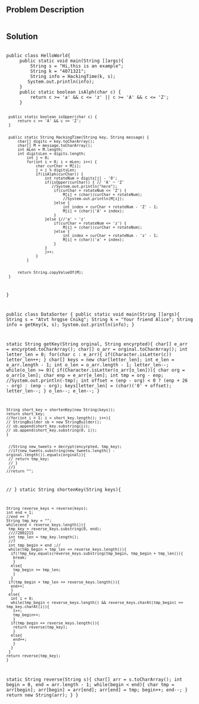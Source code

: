 <!--
<style>
  body { font-family: Arial, sans-serif; }
  .container { max-width: 100%; margin: 0 auto; padding: 10px; }
  .comment-block { background-color: #f9f9f9; padding: 10px; border-left: 5px solid #ccc; width: 200px; margin: 20px auto; overflow-wrap: break-word; white-space: pre-wrap; }
  .code-block { background-color: #f4f4f4; padding: 10px; border: 1px solid #ddd; width: 50%; margin: 20px auto; overflow-wrap: break-word; white-space: pre-wrap; }
</style>
-->

<div class='container'>
<h2>Problem Description</h2>
<div class='comment-block'>
<pre>
</pre>
</div>

<h2>Solution</h2>
<div class='code-block'>
<pre><code class='language-java'>
public class HelloWorld{
     public static void main(String []args){
         String s = "Hi,this is an example";
         String k = "4071321";
         String info = HackingTime(k, s);
        System.out.println(info);
     }
     public static boolean isAlph(char c) {
         return c >= 'a' && c <= 'z' || c >= 'A' && c <= 'Z';
     }
     
     public static boolean isUpper(char c) {
         return c >= 'A' && c <= 'Z';
     }
     
     
     public static String HackingTime(String key, String message) {
         char[] digits = key.toCharArray();
         char[] M = message.toCharArray();
         int mLen = M.length;
         int digitsLen = digits.length;
             int j = 0;
             for(int i = 0; i < mLen; i++) {
                 char curChar = M[i];
                 j = j % digitsLen;
                 if(isAlph(curChar)) {
                     int rotateNum = digits[j] - '0';
                     if(isUpper(curChar)) { // 'A' ~ 'Z'
                        //System.out.println("here");
                         if(curChar + rotateNum <= 'Z') {
                             M[i] = (char)(curChar + rotateNum);
                             //System.out.println(M[i]);
                         }else {
                             int index = curChar + rotateNum - 'Z' - 1;
                             M[i] = (char)('A' + index);
                         }
                     }else {//'a' ~ 'z'
                         if(curChar + rotateNum <= 'z') {
                             M[i] = (char)(curChar + rotateNum);
                         }else {
                             int index = curChar + rotateNum - 'z' - 1;
                             M[i] = (char)('a' + index);
                         }                        
                     }
                     j++;
                 }
             }
         
         
         return String.copyValueOf(M);
     }
}














public class DataSorter {
 public static void main(String []args){
        String s = "Atvt hrqgse Cnikg";
        String k = "Your friend Alice";
        String info = getKey(k, s);
       System.out.println(info);
    }

   static String getKey(String orginal, String encyrpted){
    char[] e_arr = encyrpted.toCharArray(); 
    char[] o_arr = orginal.toCharArray(); 
    int letter_len = 0;
    for(char c : e_arr){
     if(Character.isLetter(c)) letter_len++;
     }
    char[] keys = new char[letter_len];
    int e_len = e_arr.length - 1; 
    int o_len = o_arr.length - 1; 
    letter_len--;
    while(o_len >= 0){
     if(Character.isLetter(o_arr[o_len])){
      char org = o_arr[o_len]; 
      char enp = e_arr[e_len];
      int tmp = org - enp;
      //System.out.println(-tmp);
      int offset = (enp - org) < 0 ? (enp + 26 - org) : (enp - org); 
      keys[letter_len] = (char)('0' + offset); 
      letter_len--;
      } 
     o_len--; 
     e_len--;
     } 
    
    String short_key = shortenKey(new String(keys));
    return short_key;
    //for(int i = 1; i < short_key.length(); i++){ 
    // StringBuilder sb = new StringBuilder();
    // sb.append(short_key.substring(i)); 
    // sb.append(short_key.substring(0, i));
    }
   
   
     //String new_tweets = decrypt(encyrpted, tmp_key); 
     //if(new_tweets.substring(new_tweets.length() - orginal.length()).equals(orginal)){
     // return tmp_key;
     // }
     //}
    //return ""; 
   // }
   static String shortenKey(String keys){

    String reverse_keys = reverse(keys); 
    int end = 1;
    //end == 7 
    String tmp_key = "";
    while(end < reverse_keys.length()){
     tmp_key = reverse_keys.substring(0, end);
     ////2802215 
     int tmp_len = tmp_key.length();
     //7 
     int tmp_begin = end ;//
     while(tmp_begin + tmp_len <= reverse_keys.length()){ 
      if(!tmp_key.equals(reverse_keys.substring(tmp_begin, tmp_begin + tmp_len))){
       break;
       }
      else{ 
       tmp_begin += tmp_len; 
       }
      }
     if(tmp_begin + tmp_len <= reverse_keys.length()){ 
      end++;
      }
     else{
      int i = 0; 
      while(tmp_begin < reverse_keys.length() && reverse_keys.charAt(tmp_begin) == tmp_key.charAt(i)){
       i++;
       tmp_begin++; 
       }
      if(tmp_begin == reverse_keys.length()){ 
       return reverse(tmp_key); 
       }
      else{ 
       end++;
       }
      }
     }
    return reverse(tmp_key); 
    }

   static String reverse(String s){ 
    char[] arr = s.toCharArray(); 
    int begin = 0, end = arr.length - 1; 
    while(begin < end){ 
     char tmp = arr[begin]; 
     arr[begin] = arr[end]; 
     arr[end] = tmp; begin++; 
     end--; 
     }
    return new String(arr); 
    }
}</code></pre>
</div>
</div>
